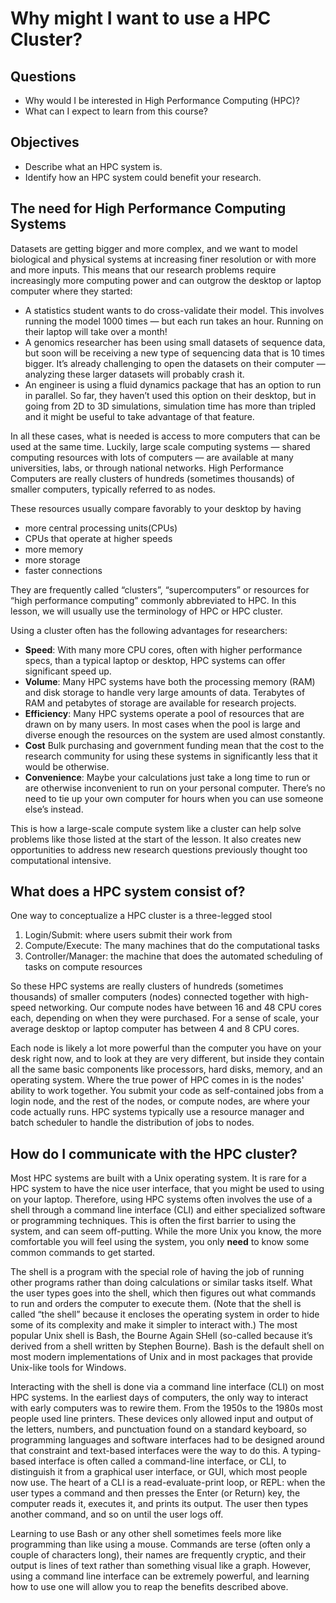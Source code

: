 # Why might I want to use a HPC Cluster?

## Questions
- Why would I be interested in High Performance Computing (HPC)?
- What can I expect to learn from this course?

## Objectives
- Describe what an HPC system is.
- Identify how an HPC system could benefit your research.

## The need for High Performance Computing Systems 

Datasets are getting bigger and more complex, and we want to model biological and physical systems at increasing finer resolution or with more and more inputs. This means that our research problems require increasingly more computing power and can outgrow the desktop or laptop computer where they started:

+ A statistics student wants to do cross-validate their model. This involves running the model 1000 times — but each run takes an hour. Running on their laptop will take over a month!
+ A genomics researcher has been using small datasets of sequence data, but soon will be receiving a new type of sequencing data that is 10 times bigger. It’s already challenging to open the datasets on their computer — analyzing these larger datasets will probably crash it.
+ An engineer is using a fluid dynamics package that has an option to run in parallel. So far, they haven’t used this option on their desktop, but in going from 2D to 3D simulations, simulation time has more than tripled and it might be useful to take advantage of that feature.

In all these cases, what is needed is access to more computers that can be used at the same time. Luckily, large scale computing systems — shared computing resources with lots of computers — are available at many universities, labs, or through national networks. High Performance Computers are really clusters of hundreds (sometimes thousands) of smaller computers, typically referred to as nodes.

These resources usually compare favorably to your desktop by having
+ more central processing units(CPUs)
+ CPUs that operate at higher speeds
+ more memory
+ more storage
+ faster connections 

They are frequently called “clusters”, “supercomputers” or resources for “high performance computing” commonly abbreviated to HPC. In this lesson, we will usually use the terminology of HPC or HPC cluster. 

Using a cluster often has the following advantages for researchers:

+ **Speed**: With many more CPU cores, often with higher performance specs, than a typical laptop or desktop, HPC systems can offer significant speed up.
+ **Volume**: Many HPC systems have both the processing memory (RAM) and disk storage to handle very large amounts of data. Terabytes of RAM and petabytes of storage are available for research projects.
+ **Efficiency**: Many HPC systems operate a pool of resources that are drawn on by many users. In most cases when the pool is large and diverse enough the resources on the system are used almost constantly.
+ **Cost** Bulk purchasing and government funding mean that the cost to the research community for using these systems in significantly less that it would be otherwise.
+ **Convenience**: Maybe your calculations just take a long time to run or are otherwise inconvenient to run on your personal computer. There’s no need to tie up your own computer for hours when you can use someone else’s instead.

This is how a large-scale compute system like a cluster can help solve problems like those listed at the start of the lesson. It also creates new opportunities to address new research questions previously thought too computational intensive. 

## What does a HPC system consist of?
One way to conceptualize a HPC cluster is a three-legged stool
1. Login/Submit: where users submit their work from
2. Compute/Execute: The many machines that do the computational tasks
3. Controller/Manager: the machine that does the automated scheduling of tasks on compute resources

So these HPC systems are really clusters of hundreds (sometimes thousands) of smaller computers (nodes) connected together with high-speed networking. Our compute nodes have between 16 and 48 CPU cores each, depending on when they were purchased. For a sense of scale, your average desktop or laptop computer has between 4 and 8 CPU cores. 

Each node is likely a lot more powerful than the computer you have on your desk right now, and to look at they are very different, but inside they contain all the same basic components like processors, hard disks, memory, and an operating system. Where the true power of HPC comes in is the nodes' ability to work together. You submit your code as self-contained jobs from a login node, and the rest of the nodes, or compute nodes, are where your code actually runs. HPC systems typically use a resource manager and batch scheduler to handle the distribution of jobs to nodes.

## How do I communicate with the HPC cluster? 

Most HPC systems are built with a Unix operating system. It is rare for a HPC system to have the nice user interface, that you might be used to using on your laptop. Therefore, using HPC systems often involves the use of a shell through a command line interface (CLI) and either specialized software or programming techniques. This is often the first barrier to using the system, and can seem off-putting. While the more Unix you know, the more comfortable you will feel using the system, you only **need** to know some common commands to get started. 

The shell is a program with the special role of having the job of running other programs rather than doing calculations or similar tasks itself. What the user types goes into the shell, which then figures out what commands to run and orders the computer to execute them. (Note that the shell is called “the shell” because it encloses the operating system in order to hide some of its complexity and make it simpler to interact with.) The most popular Unix shell is Bash, the Bourne Again SHell (so-called because it’s derived from a shell written by Stephen Bourne). Bash is the default shell on most modern implementations of Unix and in most packages that provide Unix-like tools for Windows.

Interacting with the shell is done via a command line interface (CLI) on most HPC systems. In the earliest days of computers, the only way to interact with early computers was to rewire them. From the 1950s to the 1980s most people used line printers. These devices only allowed input and output of the letters, numbers, and punctuation found on a standard keyboard, so programming languages and software interfaces had to be designed around that constraint and text-based interfaces were the way to do this. A typing-based interface is often called a command-line interface, or CLI, to distinguish it from a graphical user interface, or GUI, which most people now use. The heart of a CLI is a read-evaluate-print loop, or REPL: when the user types a command and then presses the Enter (or Return) key, the computer reads it, executes it, and prints its output. The user then types another command, and so on until the user logs off.

Learning to use Bash or any other shell sometimes feels more like programming than like using a mouse. Commands are terse (often only a couple of characters long), their names are frequently cryptic, and their output is lines of text rather than something visual like a graph. However, using a command line interface can be extremely powerful, and learning how to use one will allow you to reap the benefits described above.

